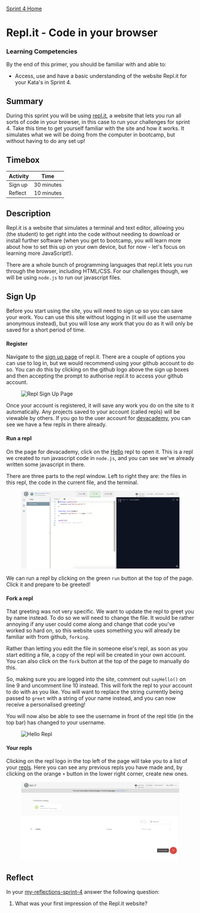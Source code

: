 [Sprint 4 Home](README.md)

# Repl.it - Code in your browser
  
### Learning Competencies
By the end of this primer, you should be familiar with and able to:

- Access, use and have a basic understanding of the website Repl.it for your Kata's in Sprint 4.

## Summary
During this sprint you will be using [repl.it](https://repl.it/), a website that lets you run all sorts of code in your browser, in this case to run your challenges for sprint 4. Take this time to get yourself familiar with the site and how it works. It simulates what we will be doing from the computer in bootcamp, but without having to do any set up!


## Timebox

Activity | Time|
------------|----------|
Sign up | 30 minutes
Reflect | 10 minutes

## Description

Repl.it is a website that simulates a terminal and text editor, allowing you (the student) to get right into the code without needing to download or install further software (when you get to bootcamp, you will learn more about how to set this up on your own device, but for now - let's focus on learning more JavaScript!).

There are a whole bunch of programming languages that repl.it lets you run through the browser, including HTML/CSS. For our challenges though, we will be using `node.js` to  run our javascript files. 


## Sign Up

Before you start using the site, you will need to sign up so you can save your work. You can use this site without logging in (it will use the username anonymous instead), but you will lose any work that you do as it will only be saved for a short period of time.

#### Register

Navigate to the [sign up page](https://repl.it/signup) of repl.it. There are a couple of options you can use to log in, but we would recommend using your github account to do so. You can do this by clicking on the github logo above the sign up boxes and then accepting the prompt to authorise repl.it to access your github account.

<figure>
  <img src="../images/repl_1_register.png" alt="Repl Sign Up Page">
  <br>
</figure>

Once your account is registered, it will save any work you do on the site to it automatically. Any projects saved to your account (called repls) will be viewable by others. If you go to the user account for [devacademy](https://repl.it/@devacademy), you can see we have a few repls in there already. 

#### Run a repl

On the page for devacademy, click on the [Hello](https://repl.it/@devacademy/Hello) repl to open it. This is a repl we created to run javascript code in `node.js`, and you can see we've already written some javascript in there.

There are three parts to the repl window. Left to right they are: the files in this repl, the code in the current file, and the terminal.

<figure>
  <img src="../images/repl_2_hello.png" alt="Hello Repl">
  <br>
</figure>

We can run a repl by clicking on the green `run` button at the top of the page. Click it and prepare to be greeted!

#### Fork a repl

That greeting was not very specific. We want to update the repl to greet you by name instead. To do so we will need to change the file. It would be rather annoying if any user could come along and change that code you've worked so hard on, so this website uses something you will already be familiar with from github, `forking`.

Rather than letting you edit the file in someone else's repl, as soon as you start editing a file, a copy of the repl will be created in your own account. You can also click on the `fork` button at the top of the page to manually do this.

So, making sure you are logged into the site, comment out `sayHello()` on line 9 and uncomment line 10 instead. This will fork the repl to your account to do with as you like. You will want to replace the string currently being passed to `greet` with a string of your name instead, and you can now receive a personalised greeting! 

You will now also be able to see the username in front of the repl title (in the top bar) has changed to your username.

<figure>
  <img src="../images/repl_3_forking.png" alt="Hello Repl">
  <br>
</figure>

#### Your repls

Clicking on the repl logo in the top left of the page will take you to a list of your [repls](https://repl.it/repls). Here you can see any previous repls you have made and, by clicking on the orange `+` button in the lower right corner, create new ones.

<figure>
  <img src="../images/repl_4_your_repls.png" alt="Hello Repl">
  <br>
</figure>


## Reflect
In your [my-reflections-sprint-4](my-reflections-sprint-4.md) answer the following question: 

1. What was your first impression of the Repl.it website?
